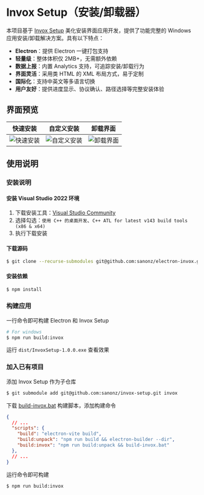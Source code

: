 # Invox Setup（安装/卸载器）

本项目基于 [Invox Setup](https://github.com/sanonz/invox-setup) 美化安装界面应用开发，提供了功能完整的 Windows 应用安装/卸载解决方案。具有以下特点：

- **Electron**：提供 Electron 一键打包支持
- **轻量级**：整体体积仅 2MB+，无需额外依赖
- **数据上报**：内置 Analytics 支持，可追踪安装/卸载行为
- **界面灵活**：采用类 HTML 的 XML 布局方式，易于定制
- **国际化**：支持中英文等多语言切换
- **用户友好**：提供进度显示、协议确认、路径选择等完整安装体验

## 界面预览

| 快速安装 | 自定义安装 | 卸载界面 |
|:---:|:---:|:---:|
| ![快速安装](https://github.com/sanonz/invox-setup/raw/setup/preview/quick.png) | ![自定义安装](https://github.com/sanonz/invox-setup/raw/setup/preview/custom.png) | ![卸载界面](https://github.com/sanonz/invox-setup/raw/setup/preview/uninstall.png) |

## 使用说明

### 安装说明

#### 安装 Visual Studio 2022 环境

1. 下载安装工具：[Visual Studio Community](https://visualstudio.microsoft.com/zh-hans/thank-you-downloading-visual-studio/?sku=Community)
2. 选择勾选：`使用 C++ 的桌面开发`、`C++ ATL for latest v143 build tools (x86 & x64)`
3. 执行下载安装

#### 下载源码

```bash
$ git clone --recurse-submodules git@github.com:sanonz/electron-invox.git
```

#### 安装依赖

```bash
$ npm install
```

### 构建应用

一行命令即可构建 Electron 和 Invox Setup

```bash
# For windows
$ npm run build:invox
```

运行 `dist/InvoxSetup-1.0.0.exe` 查看效果

### 加入已有项目

添加 Invox Setup 作为子仓库

```bash
$ git submodule add git@github.com:sanonz/invox-setup.git invox
```

下载 [build-invox.bat](https://raw.githubusercontent.com/sanonz/electron-invox/refs/heads/main/build-invox.bat) 构建脚本，添加构建命令

```json
{
  // ...
  "scripts": {
    "build": "electron-vite build",
    "build:unpack": "npm run build && electron-builder --dir",
    "build:invox": "npm run build:unpack && build-invox.bat"
  },
  // ...
}
```

运行命令即可构建

```bash
$ npm run build:invox
```

